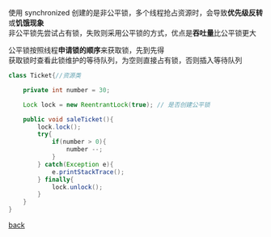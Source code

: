 使用 synchronized 创建的是非公平锁，多个线程抢占资源时，会导致**优先级反转**或**饥饿现象**  
非公平锁先尝试占有锁，失败则采用公平锁的方式，优点是**吞吐量**比公平锁更大  

公平锁按照线程**申请锁的顺序**来获取锁，先到先得  
获取锁时查看此锁维护的等待队列，为空则直接占有锁，否则插入等待队列  

```Java
class Ticket{//资源类  

    private int number = 30;

    Lock lock = new ReentrantLock(true); // 是否创建公平锁    

    public void saleTicket(){
        lock.lock();  
        try{
            if(number > 0){
                number --;  
            }
        } catch(Exception e){
            e.printStackTrace();
        } finally{
            lock.unlock();
        }
    }
}
```

[back](../13.md)  